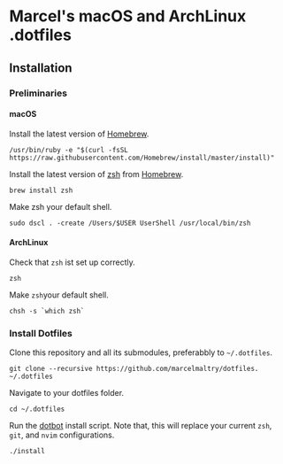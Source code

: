 # Marcel's macOS and ArchLinux .dotfiles

## Installation

### Preliminaries

#### macOS

Install the latest version of [Homebrew](https://brew.sh).
```shell
/usr/bin/ruby -e "$(curl -fsSL https://raw.githubusercontent.com/Homebrew/install/master/install)"
```
Install the latest version of [zsh](https://www.zsh.org) from [Homebrew](https://brew.sh).
```shell
brew install zsh
```
Make zsh your default shell.
```shell
sudo dscl . -create /Users/$USER UserShell /usr/local/bin/zsh
```
#### ArchLinux

Check that `zsh` ist set up correctly.
```shell
zsh
```
Make `zsh`your default shell.
```shell
chsh -s `which zsh`
```

### Install Dotfiles

Clone this repository and all its submodules, preferabbly to `~/.dotfiles`.
```shell
git clone --recursive https://github.com/marcelmaltry/dotfiles. ~/.dotfiles
```
Navigate to your dotfiles folder.
```shell
cd ~/.dotfiles
```
Run the [dotbot](https://github.com/anishathalye/dotbot/) install script. Note that, this will replace your current
`zsh`, `git`, and `nvim` configurations.
```shell
./install
```
